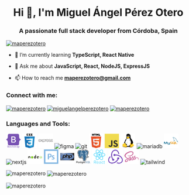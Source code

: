 <h1 align="center">Hi 👋, I'm Miguel Ángel Pérez Otero</h1>
<h3 align="center">A passionate full stack developer from Córdoba, Spain</h3>

<p align="left"> <a href="https://twitter.com/maperezotero" target="blank"><img src="https://img.shields.io/twitter/follow/maperezotero?logo=twitter&style=for-the-badge" alt="maperezotero" /></a> </p>

- 🌱 I’m currently learning **TypeScript, React Native**

- 💬 Ask me about **JavaScript, React, NodeJS, ExpressJS**

- 📫 How to reach me **maperezotero@gmail.com**

<h3 align="left">Connect with me:</h3>
<p align="left">
<a href="https://twitter.com/maperezotero" target="blank"><img align="center" src="https://raw.githubusercontent.com/rahuldkjain/github-profile-readme-generator/master/src/images/icons/Social/twitter.svg" alt="maperezotero" height="30" width="40" /></a>
<a href="https://linkedin.com/in/miguelangelperezotero" target="blank"><img align="center" src="https://raw.githubusercontent.com/rahuldkjain/github-profile-readme-generator/master/src/images/icons/Social/linked-in-alt.svg" alt="miguelangelperezotero" height="30" width="40" /></a>
<a href="https://www.youtube.com/c/maperezotero" target="blank"><img align="center" src="https://raw.githubusercontent.com/rahuldkjain/github-profile-readme-generator/master/src/images/icons/Social/youtube.svg" alt="maperezotero" height="30" width="40" /></a>
</p>

<h3 align="left">Languages and Tools:</h3>
<p align="left"> 
<img src="https://raw.githubusercontent.com/devicons/devicon/master/icons/bootstrap/bootstrap-plain-wordmark.svg" alt="bootstrap" width="40" height="40"/> 
<img src="https://raw.githubusercontent.com/devicons/devicon/master/icons/css3/css3-original-wordmark.svg" alt="css3" width="40" height="40"/> 
<img src="https://raw.githubusercontent.com/devicons/devicon/master/icons/express/express-original-wordmark.svg" alt="express" width="40" height="40"/> 
<img src="https://www.vectorlogo.zone/logos/figma/figma-icon.svg" alt="figma" width="40" height="40"/> 
<img src="https://www.vectorlogo.zone/logos/git-scm/git-scm-icon.svg" alt="git" width="40" height="40"/> 
<img src="https://raw.githubusercontent.com/devicons/devicon/master/icons/html5/html5-original-wordmark.svg" alt="html5" width="40" height="40"/> 
<img src="https://raw.githubusercontent.com/devicons/devicon/master/icons/javascript/javascript-original.svg" alt="javascript" width="40" height="40"/> 
<img src="https://raw.githubusercontent.com/devicons/devicon/master/icons/linux/linux-original.svg" alt="linux" width="40" height="40"/> 
<img src="https://www.vectorlogo.zone/logos/mariadb/mariadb-icon.svg" alt="mariadb" width="40" height="40"/> 
<img src="https://raw.githubusercontent.com/devicons/devicon/master/icons/mysql/mysql-original-wordmark.svg" alt="mysql" width="40" height="40"/> 
<img src="https://cdn.worldvectorlogo.com/logos/nextjs-2.svg" alt="nextjs" width="40" height="40"/> 
<img src="https://raw.githubusercontent.com/devicons/devicon/master/icons/nodejs/nodejs-original-wordmark.svg" alt="nodejs" width="40" height="40"/> 
<img src="https://raw.githubusercontent.com/devicons/devicon/master/icons/photoshop/photoshop-line.svg" alt="photoshop" width="40" height="40"/> 
<img src="https://raw.githubusercontent.com/devicons/devicon/master/icons/php/php-original.svg" alt="php" width="40" height="40"/> 
<img src="https://raw.githubusercontent.com/devicons/devicon/master/icons/postgresql/postgresql-original-wordmark.svg" alt="postgresql" width="40" height="40"/> 
<img src="https://raw.githubusercontent.com/devicons/devicon/master/icons/react/react-original-wordmark.svg" alt="react" width="40" height="40"/> 
<img src="https://raw.githubusercontent.com/devicons/devicon/master/icons/redux/redux-original.svg" alt="redux" width="40" height="40"/> 
<img src="https://raw.githubusercontent.com/devicons/devicon/master/icons/sass/sass-original.svg" alt="sass" width="40" height="40"/> 
<img src="https://www.vectorlogo.zone/logos/tailwindcss/tailwindcss-icon.svg" alt="tailwind" width="40" height="40"/> 
</p>

<p><img align="left" src="https://github-readme-stats.vercel.app/api/top-langs?username=maperezotero&show_icons=true&locale=en&layout=compact" alt="maperezotero" /></p>

<p>&nbsp;<img align="center" src="https://github-readme-stats.vercel.app/api?username=maperezotero&show_icons=true&locale=en" alt="maperezotero" /></p>

<p><img align="center" src="https://github-readme-streak-stats.herokuapp.com/?user=maperezotero&" alt="maperezotero" /></p>

